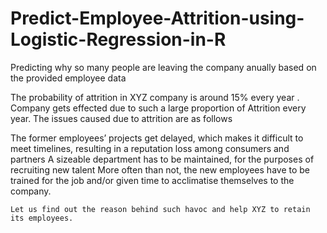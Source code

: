 # Predict-Employee-Attrition-using-Logistic-Regression-in-R
Predicting why so many people are leaving the company anually based on the provided employee data

The probability of attrition in XYZ company is around 15% every year . Company gets effected due to such a large proportion of Attrition every year. The issues caused due to attrition are as follows

The former employees’ projects get delayed, which makes it difficult to meet timelines, resulting in a reputation loss among consumers and partners
A sizeable department has to be maintained, for the purposes of recruiting new talent
More often than not, the new employees have to be trained for the job and/or given time to acclimatise themselves to the company.

	Let us find out the reason behind such havoc and help XYZ to retain its employees.

